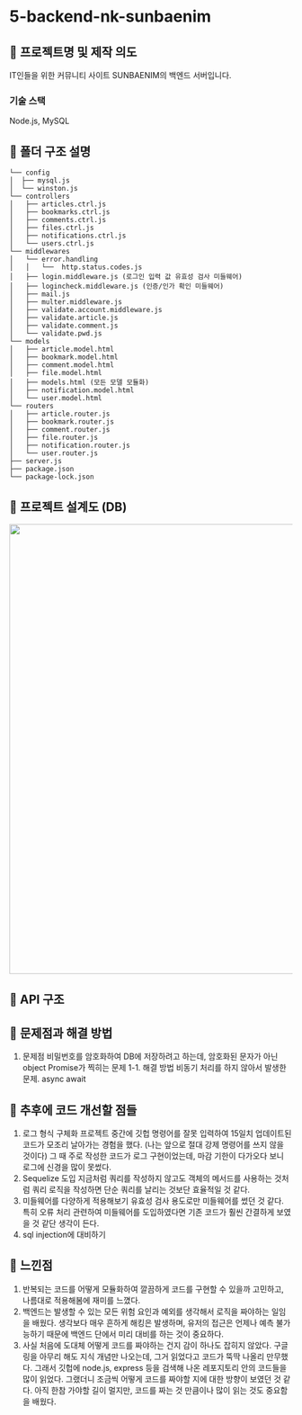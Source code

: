 # 5-backend-nk-sunbaenim

## 📌 프로젝트명 및 제작 의도

IT인들을 위한 커뮤니티 사이트 SUNBAENIM의 백엔드 서버입니다.

### 기술 스택

Node.js, MySQL

## 📌 폴더 구조 설명

```
└── config
│  ├── mysql.js
│  └── winston.js
└── controllers
│   ├── articles.ctrl.js
│   ├── bookmarks.ctrl.js
│   ├── comments.ctrl.js
│   ├── files.ctrl.js
│   ├── notifications.ctrl.js
│   └── users.ctrl.js
└── middlewares
│   └── error.handling
│   │   └──  http.status.codes.js
│   ├── login.middleware.js (로그인 입력 값 유효성 검사 미들웨어)
│   ├── logincheck.middleware.js (인증/인가 확인 미들웨어)
│   ├── mail.js
│   ├── multer.middleware.js
│   ├── validate.account.middleware.js
│   ├── validate.article.js
│   ├── validate.comment.js
│   └── validate.pwd.js
└── models
│   ├── article.model.html
│   ├── bookmark.model.html
│   ├── comment.model.html
│   ├── file.model.html
│   ├── models.html (모든 모델 모듈화)
│   ├── notification.model.html
│   └── user.model.html
└── routers
│   ├── article.router.js
│   ├── bookmark.router.js
│   ├── comment.router.js
│   ├── file.router.js
│   ├── notification.router.js
│   └── user.router.js
├── server.js
├── package.json
└── package-lock.json
```

## 📌 프로젝트 설계도 (DB)
<img src="/readme.src/sunbaenim_db.png" width=800>

## 📌 API 구조

## 📌 문제점과 해결 방법
1. 문제점
비밀번호를 암호화하여 DB에 저장하려고 하는데, 암호화된 문자가 아닌 object Promise가 찍히는 문제
1-1. 해결 방법
비동기 처리를 하지 않아서 발생한 문제. async await 


## 📌 추후에 코드 개선할 점들
1. 로그 형식 구체화
프로젝트 중간에 깃헙 명령어를 잘못 입력하여 15일치 업데이트된 코드가 모조리 날아가는 경험을 했다. (나는 앞으로 절대 강제 명령어를 쓰지 않을 것이다) 그 때 주로 작성한 코드가 로그 구현이었는데, 마감 기한이 다가오다 보니 로그에 신경을 많이 못썼다.
2. Sequelize 도입
지금처럼 쿼리를 작성하지 않고도 객체의 메서드를 사용하는 것처럼 쿼리 로직을 작성하면 단순 쿼리를 날리는 것보단 효율적일 것 같다.
3. 미들웨어를 다양하게 적용해보기
유효성 검사 용도로만 미들웨어를 썼던 것 같다. 특히 오류 처리 관련하여 미들웨어를 도입하였다면 기존 코드가 훨씬 간결하게 보였을 것 같단 생각이 든다.
4. sql injection에 대비하기

## 📌 느낀점

1. 반복되는 코드를 어떻게 모듈화하여 깔끔하게 코드를 구현할 수 있을까 고민하고, 나름대로 적용해봄에 재미를 느꼈다.
2. 백엔드는 발생할 수 있는 모든 위험 요인과 예외를 생각해서 로직을 짜야하는 일임을 배웠다. 생각보다 매우 흔하게 해킹은 발생하며, 유저의 접근은 언제나 예측 불가능하기 때문에 백엔드 단에서 미리 대비를 하는 것이 중요하다.
3. 사실 처음에 도대체 어떻게 코드를 짜야하는 건지 감이 하나도 잡히지 않았다. 구글링을 아무리 해도 지식 개념만 나오는데, 그거 읽었다고 코드가 뚝딱 나올리 만무했다. 그래서 깃헙에 node.js, express 등을 검색해 나온 레포지토리 안의 코드들을 많이 읽었다. 그랬더니 조금씩 어떻게 코드를 짜야할 지에 대한 방향이 보였던 것 같다. 아직 한참 가야할 길이 멀지만, 코드를 짜는 것 만큼이나 많이 읽는 것도 중요함을 배웠다.

